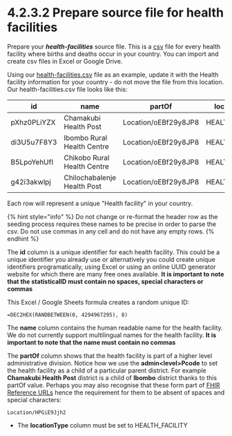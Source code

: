 # 4.2.3.2 Prepare source file for health facilities

Prepare your _**health-facilities**_ source file. This is a [csv](https://en.wikipedia.org/wiki/Comma-separated\_values) file for every health facility where births and deaths occur in your country. You can import and create csv files in Excel or Google Drive.

Using our [health-facilities.csv](https://github.com/opencrvs/opencrvs-countryconfig/blob/develop/src/data-seeding/locations/source/health-facilities.csv) file as an example, update it with the Health facility information for your country - do not move the file from this location. Our health-facilities.csv file looks like this:

| id          | name                        | partOf               | locationType     |
| ----------- | --------------------------- | -------------------- | ---------------- |
| pXhz0PLiYZX | Chamakubi Health Post       | Location/oEBf29y8JP8 | HEALTH\_FACILITY |
| di3U5u7F8Y3 | Ibombo Rural Health Centre  | Location/oEBf29y8JP8 | HEALTH\_FACILITY |
| B5LpoYehUfI | Chikobo Rural Health Centre | Location/oEBf29y8JP8 | HEALTH\_FACILITY |
| g42i3akwlpj | Chilochabalenje Health Post | Location/oEBf29y8JP8 | HEALTH\_FACILITY |

Each row will represent a unique "Health facility" in your country.

{% hint style="info" %}
Do not change or re-format the header row as the seeding process requires these names to be precise in order to parse the csv. Do not use commas in any cell and do not have any empty rows.
{% endhint %}

The **id** column is a unique identifier for each health facility. This could be a unique identifier you already use or alternatively you could create unique identifiers programatically, using Excel or using an online UUID generator website for which there are many free ones available. **It is important to note that the statisticalID must contain no spaces, special characters or commas**

This Excel / Google Sheets formula creates a random unique ID:

```
=DEC2HEX(RANDBETWEEN(0, 4294967295), 8)
```

The **name** column contains the human readable name for the health facility. We do not currently support multilingual names for the health facility. **It is important to note that the name must contain no commas**

The **partOf** column shows that the health facility is part of a higher level administrative division. Notice how we use the **admin\<level>Pcode** to set the health facility as a child of a particular parent district. For example **Chamakubi Health Post** district is a child of **Ibombo** district thanks to this partOf value. Perhaps you may also recognise that these form part of [FHIR Reference URLs](https://www.hl7.org/fhir/references-definitions.html#Reference.reference) hence the requirement for them to be absent of spaces and special characters:

```
Location/HPGiE9Jjh2
```

* The **locationType** column must be set to HEALTH\_FACILITY

